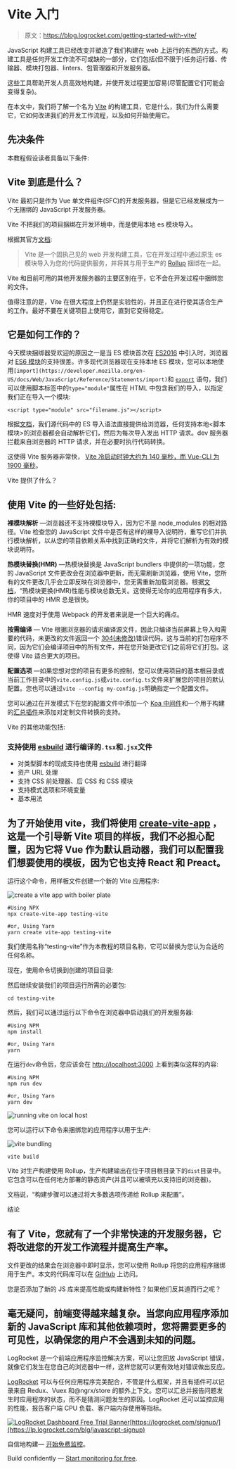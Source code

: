 # Vite 入门

> 原文：<https://blog.logrocket.com/getting-started-with-vite/>

JavaScript 构建工具已经改变并塑造了我们构建在 web 上运行的东西的方式。构建工具是任何开发工作流不可或缺的一部分，它们包括(但不限于)任务运行器、传输器、模块打包器、linters、包管理器和开发服务器。

这些工具帮助开发人员高效地构建，并使开发过程更加容易(尽管配置它们可能会变得复杂)。

在本文中，我们将了解一个名为 [Vite](https://github.com/vitejs/vite) 的构建工具，它是什么，我们为什么需要它，它如何改进我们的开发工作流程，以及如何开始使用它。

## 先决条件

本教程假设读者具备以下条件:

## Vite 到底是什么？

Vite 最初只是作为 Vue 单文件组件(SFC)的开发服务器，但是它已经发展成为一个无捆绑的 JavaScript 开发服务器。

Vite 不把我们的项目捆绑在开发环境中，而是使用本地 es 模块导入。

根据其官方[文档](https://github.com/vitejs/vite):

> Vite 是一个固执己见的 web 开发构建工具，它在开发过程中通过原生 es 模块导入为您的代码提供服务，并将其与用于生产的 [Rollup](https://rollupjs.org/) 捆绑在一起。

Vite 和目前可用的其他开发服务器的主要区别在于，它不会在开发过程中捆绑您的文件。

值得注意的是，Vite 在很大程度上仍然是实验性的，并且正在进行使其适合生产的工作。最好不要在关键项目上使用它，直到它变得稳定。

## 它是如何工作的？

今天模块捆绑器受欢迎的原因之一是当 ES 模块首次在 [ES2016](https://developers.google.com/web/shows/ttt/series-2/es2015) 中引入时，浏览器对 [ES6 模块](https://developer.mozilla.org/en-US/docs/Web/JavaScript/Guide/Modules)的支持很差。许多现代浏览器现在支持本地 ES 模块，您可以本地使用`[import](https://developer.mozilla.org/en-US/docs/Web/JavaScript/Reference/Statements/import)`和 [`export`](https://developer.mozilla.org/en-US/docs/Web/JavaScript/Reference/Statements/export) 语句，我们可以使用脚本标签中的`type="module"`属性在 HTML 中包含我们的导入，以指定我们正在导入一个模块:

```
<script type="module" src="filename.js"></script>
```

根据[文档](https://github.com/vitejs/vite)，我们源代码中的 ES 导入语法直接提供给浏览器，任何支持本地<脚本模块>的浏览器都会自动解析它们，然后为每次导入发出 HTTP 请求。dev 服务器拦截来自浏览器的 HTTP 请求，并在必要时执行代码转换。

这使得 Vite 服务器非常快， [Vite 冷启动时钟大约为 140 毫秒，而 Vue-CLI 为 1900 毫秒](https://www.getrevue.co/profile/vuenewsletter/issues/180-say-hi-to-vite-a-brand-new-extremely-fast-development-setup-for-vue-so-fast-it-feels-instant-242032)。

Vite 提供了什么？

## 使用 Vite 的一些好处包括:

**裸模块解析** —浏览器还不支持裸模块导入，因为它不是 node_modules 的相对路径。Vite 检查您的 JavaScript 文件中是否有这样的裸导入说明符，重写它们并执行模块解析，以从您的项目依赖关系中找到正确的文件，并将它们解析为有效的模块说明符。

**热模块替换(HMR)** —热模块替换是 JavaScript bundlers 中提供的一项功能，您的 JavaScript 文件更改会在浏览器中更新，而无需刷新浏览器，使用 Vite，您所有的文件更改几乎会立即反映在浏览器中，您无需重新加载浏览器。根据[文档](https://github.com/vitejs/vite)，“热模块更换(HMR)性能与模块总数无关。这使得无论你的应用程序有多大，你的项目中的 HMR 总是很快。

HMR 速度对于使用 Webpack 的开发者来说是一个巨大的痛点。

**按需编译** — Vite 根据浏览器的请求编译源文件，因此只编译当前屏幕上导入和需要的代码，未更改的文件返回一个 [304(未修改)](https://developer.mozilla.org/en-US/docs/Web/HTTP/Status/304#:~:text=The%20HTTP%20304%20Not%20Modified,redirection%20to%20a%20cached%20resource.&text=The%20equivalent%20200%20OK%20response,ETag%20%2C%20Expires%20%2C%20and%20Vary%20.)错误代码。这与当前的打包程序不同，因为它们会编译项目中的所有文件，并在您开始更改它们之前将它们打包。这使得 Vite 适合更大的项目。

**配置选项** —如果您想对您的项目有更多的控制，您可以使用项目的基本根目录或当前工作目录中的`vite.config.js`或`vite.config.ts`文件来扩展您的项目的默认配置。您也可以通过`vite --config my-config.js`明确指定一个配置文件。

您可以通过在开发模式下在您的配置文件中添加一个 [Koa 中间件](https://github.com/koajs/koa)和一个用于构建的[汇总插件](https://github.com/rollup/plugins)来添加对定制文件转换的支持。

Vite 的其他功能包括:

### 支持使用 [esbuild](https://github.com/evanw/esbuild) 进行编译的`.tsx`和`.jsx`文件

*   对类型脚本的现成支持也使用 [esbuild](https://github.com/evanw/esbuild) 进行翻译
*   资产 URL 处理
*   支持 CSS 前处理器、后 CSS 和 CSS 模块
*   支持模式选项和环境变量
*   基本用法

## 为了开始使用 vite，我们将使用 [create-vite-app](https://github.com/vitejs/create-vite-app) ，这是一个引导新 Vite 项目的样板，我们不必担心配置，因为它将 Vue 作为默认启动器，我们可以配置我们想要使用的模板，因为它也支持 React 和 Preact。

运行这个命令，用样板文件创建一个新的 Vite 应用程序:

![create a vite app with boiler plate](img/fb0eee09b6780faa5ffbccebef43ba9b.png)

```
#Using NPX
npx create-vite-app testing-vite

#or, Using Yarn
yarn create vite-app testing-vite
```

我们使用名称“testing-vite”作为本教程的项目名称，它可以替换为您认为合适的任何名称。

现在，使用命令切换到创建的项目目录:

然后继续安装我们的项目运行所需的必要包:

```
cd testing-vite
```

然后，我们可以通过运行以下命令在浏览器中启动我们的开发服务器:

```
#Using NPM
npm install

#or, Using Yarn
yarn
```

在运行`dev`命令后，您应该会在 [http://localhost:3000](http://localhost:8080/) 上看到类似这样的内容:

```
#Using NPM
npm run dev

#or, Using Yarn
yarn dev
```

![running vite on local host](img/262ddd65e3200d26aa9fa88262234ba2.png)

您可以运行以下命令来捆绑您的应用程序以用于生产:

![vite bundling](img/b3218a3f1420d7e4b8af4ca9f050c0d7.png)

```
vite build
```

Vite 对生产构建使用 Rollup，生产构建输出在位于项目根目录下的`dist`目录中。它包含可以在任何地方部署的静态资产(并且可以被填充以支持旧的浏览器)。

文档说，“构建步骤可以通过将大多数选项传递给 Rollup 来配置”。

结论

## 有了 Vite，您就有了一个非常快速的开发服务器，它将改进您的开发工作流程并提高生产率。

文件更改的结果会在浏览器中即时显示，您可以使用 Rollup 将您的应用程序捆绑用于生产。本文的代码库可以在 [GitHub](https://github.com/Jolaolu/vite-demo) 上访问。

您是否添加了新的 JS 库来提高性能或构建新特性？如果他们反其道而行之呢？

## 毫无疑问，前端变得越来越复杂。当您向应用程序添加新的 JavaScript 库和其他依赖项时，您将需要更多的可见性，以确保您的用户不会遇到未知的问题。

LogRocket 是一个前端应用程序监控解决方案，可以让您回放 JavaScript 错误，就像它们发生在您自己的浏览器中一样，这样您就可以更有效地对错误做出反应。

[LogRocket](https://lp.logrocket.com/blg/javascript-signup) 可以与任何应用程序完美配合，不管是什么框架，并且有插件可以记录来自 Redux、Vuex 和@ngrx/store 的额外上下文。您可以汇总并报告问题发生时应用程序的状态，而不是猜测问题发生的原因。LogRocket 还可以监控应用的性能，报告客户端 CPU 负载、客户端内存使用等指标。

[![LogRocket Dashboard Free Trial Banner](img/e8a0ab42befa3b3b1ae08c1439527dc6.png)](https://lp.logrocket.com/blg/javascript-signup)[https://logrocket.com/signup/](https://lp.logrocket.com/blg/javascript-signup)

自信地构建— [开始免费监控](https://lp.logrocket.com/blg/javascript-signup)。

Build confidently — [Start monitoring for free](https://lp.logrocket.com/blg/javascript-signup).